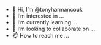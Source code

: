 - 👋 Hi, I’m @tonyharmancouk
- 👀 I’m interested in ...
- 🌱 I’m currently learning ...
- 💞️ I’m looking to collaborate on ...
- 📫 How to reach me ...

<!---
tonyharmancouk/tonyharmancouk is a ✨ special ✨ repository because its `README.md` (this file) appears on your GitHub profile.
You can click the Preview link to take a look at your changes.
--->
